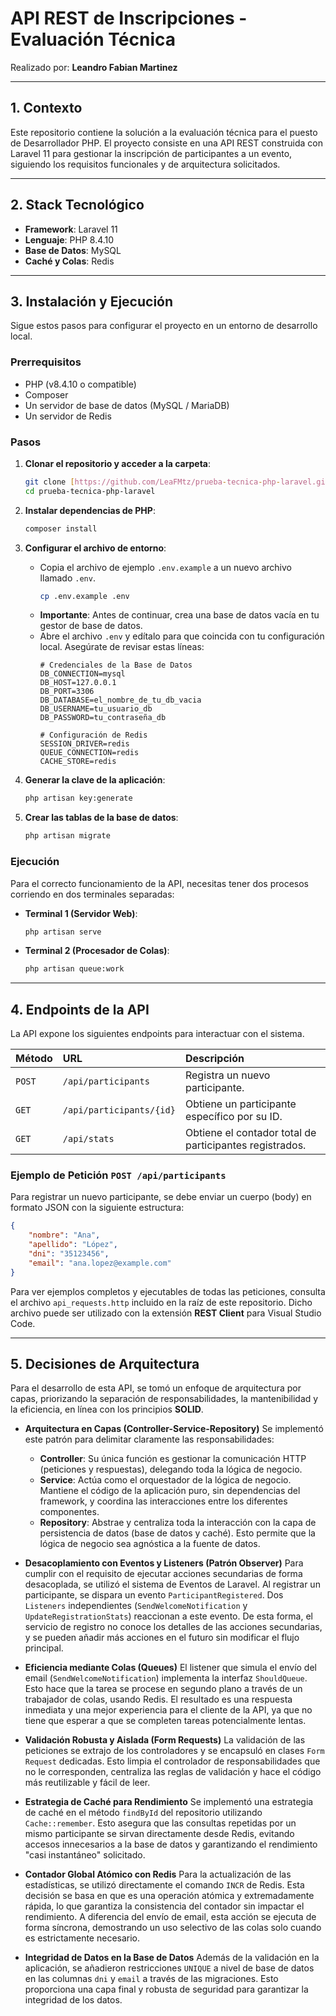 # API REST de Inscripciones - Evaluación Técnica

Realizado por: **Leandro Fabian Martinez**

---

## 1. Contexto

Este repositorio contiene la solución a la evaluación técnica para el puesto de Desarrollador PHP. El proyecto consiste en una API REST construida con Laravel 11 para gestionar la inscripción de participantes a un evento, siguiendo los requisitos funcionales y de arquitectura solicitados.

---

## 2. Stack Tecnológico

* **Framework**: Laravel 11
* **Lenguaje**: PHP 8.4.10
* **Base de Datos**: MySQL
* **Caché y Colas**: Redis

---

## 3. Instalación y Ejecución

Sigue estos pasos para configurar el proyecto en un entorno de desarrollo local.

### Prerrequisitos

* PHP (v8.4.10 o compatible)
* Composer
* Un servidor de base de datos (MySQL / MariaDB)
* Un servidor de Redis

### Pasos

1.  **Clonar el repositorio y acceder a la carpeta**:
    ```bash
    git clone [https://github.com/LeaFMtz/prueba-tecnica-php-laravel.git](https://github.com/LeaFMtz/prueba-tecnica-php-laravel.git)
    cd prueba-tecnica-php-laravel
    ```

2.  **Instalar dependencias de PHP**:
    ```bash
    composer install
    ```

3.  **Configurar el archivo de entorno**:
    * Copia el archivo de ejemplo `.env.example` a un nuevo archivo llamado `.env`.
        ```bash
        cp .env.example .env
        ```
    * **Importante**: Antes de continuar, crea una base de datos vacía en tu gestor de base de datos.
    * Abre el archivo `.env` y edítalo para que coincida con tu configuración local. Asegúrate de revisar estas líneas:
        ```dotenv
        # Credenciales de la Base de Datos
        DB_CONNECTION=mysql
        DB_HOST=127.0.0.1
        DB_PORT=3306
        DB_DATABASE=el_nombre_de_tu_db_vacia
        DB_USERNAME=tu_usuario_db
        DB_PASSWORD=tu_contraseña_db

        # Configuración de Redis
        SESSION_DRIVER=redis
        QUEUE_CONNECTION=redis
        CACHE_STORE=redis
        ```

4.  **Generar la clave de la aplicación**:
    ```bash
    php artisan key:generate
    ```

5.  **Crear las tablas de la base de datos**:
    ```bash
    php artisan migrate
    ```

### Ejecución

Para el correcto funcionamiento de la API, necesitas tener dos procesos corriendo en dos terminales separadas:

* **Terminal 1 (Servidor Web)**:
    ```bash
    php artisan serve
    ```
* **Terminal 2 (Procesador de Colas)**:
    ```bash
    php artisan queue:work
    ```

---

## 4. Endpoints de la API

La API expone los siguientes endpoints para interactuar con el sistema.

| Método | URL                          | Descripción                               |
| :----- | :--------------------------- | :---------------------------------------- |
| `POST` | `/api/participants`          | Registra un nuevo participante.           |
| `GET`  | `/api/participants/{id}`     | Obtiene un participante específico por su ID. |
| `GET`  | `/api/stats`                 | Obtiene el contador total de participantes registrados. |

### Ejemplo de Petición `POST /api/participants`

Para registrar un nuevo participante, se debe enviar un cuerpo (body) en formato JSON con la siguiente estructura:

```json
{
    "nombre": "Ana",
    "apellido": "López",
    "dni": "35123456",
    "email": "ana.lopez@example.com"
}
```

Para ver ejemplos completos y ejecutables de todas las peticiones, consulta el archivo `api_requests.http` incluido en la raíz de este repositorio. Dicho archivo puede ser utilizado con la extensión **REST Client** para Visual Studio Code.

---

## 5. Decisiones de Arquitectura

Para el desarrollo de esta API, se tomó un enfoque de arquitectura por capas, priorizando la separación de responsabilidades, la mantenibilidad y la eficiencia, en línea con los principios **SOLID**.

* **Arquitectura en Capas (Controller-Service-Repository)**
    Se implementó este patrón para delimitar claramente las responsabilidades:
    * **Controller**: Su única función es gestionar la comunicación HTTP (peticiones y respuestas), delegando toda la lógica de negocio.
    * **Service**: Actúa como el orquestador de la lógica de negocio. Mantiene el código de la aplicación puro, sin dependencias del framework, y coordina las interacciones entre los diferentes componentes.
    * **Repository**: Abstrae y centraliza toda la interacción con la capa de persistencia de datos (base de datos y caché). Esto permite que la lógica de negocio sea agnóstica a la fuente de datos.

* **Desacoplamiento con Eventos y Listeners (Patrón Observer)**
    Para cumplir con el requisito de ejecutar acciones secundarias de forma desacoplada, se utilizó el sistema de Eventos de Laravel. Al registrar un participante, se dispara un evento `ParticipantRegistered`. Dos `Listeners` independientes (`SendWelcomeNotification` y `UpdateRegistrationStats`) reaccionan a este evento. De esta forma, el servicio de registro no conoce los detalles de las acciones secundarias, y se pueden añadir más acciones en el futuro sin modificar el flujo principal.

* **Eficiencia mediante Colas (Queues)**
    El listener que simula el envío del email (`SendWelcomeNotification`) implementa la interfaz `ShouldQueue`. Esto hace que la tarea se procese en segundo plano a través de un trabajador de colas, usando Redis. El resultado es una respuesta inmediata y una mejor experiencia para el cliente de la API, ya que no tiene que esperar a que se completen tareas potencialmente lentas.

* **Validación Robusta y Aislada (Form Requests)**
    La validación de las peticiones se extrajo de los controladores y se encapsuló en clases `Form Request` dedicadas. Esto limpia el controlador de responsabilidades que no le corresponden, centraliza las reglas de validación y hace el código más reutilizable y fácil de leer.

* **Estrategia de Caché para Rendimiento**
    Se implementó una estrategia de caché en el método `findById` del repositorio utilizando `Cache::remember`. Esto asegura que las consultas repetidas por un mismo participante se sirvan directamente desde Redis, evitando accesos innecesarios a la base de datos y garantizando el rendimiento "casi instantáneo" solicitado.

* **Contador Global Atómico con Redis**
    Para la actualización de las estadísticas, se utilizó directamente el comando `INCR` de Redis. Esta decisión se basa en que es una operación atómica y extremadamente rápida, lo que garantiza la consistencia del contador sin impactar el rendimiento. A diferencia del envío de email, esta acción se ejecuta de forma síncrona, demostrando un uso selectivo de las colas solo cuando es estrictamente necesario.

* **Integridad de Datos en la Base de Datos**
    Además de la validación en la aplicación, se añadieron restricciones `UNIQUE` a nivel de base de datos en las columnas `dni` y `email` a través de las migraciones. Esto proporciona una capa final y robusta de seguridad para garantizar la integridad de los datos.